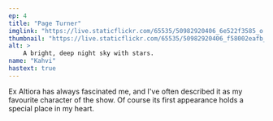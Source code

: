 ```yaml
---
ep: 4
title: "Page Turner"
imglink: "https://live.staticflickr.com/65535/50982920406_6e522f3585_o.jpg"
thumbnail: "https://live.staticflickr.com/65535/50982920406_f58002eafb_q.jpg"
alt: >
    A bright, deep night sky with stars.
name: "Kahvi"
hastext: true
---
```

Ex Altiora has always fascinated me, and I've often described it as my favourite character of the show. Of course its first appearance holds a special place in my heart.
